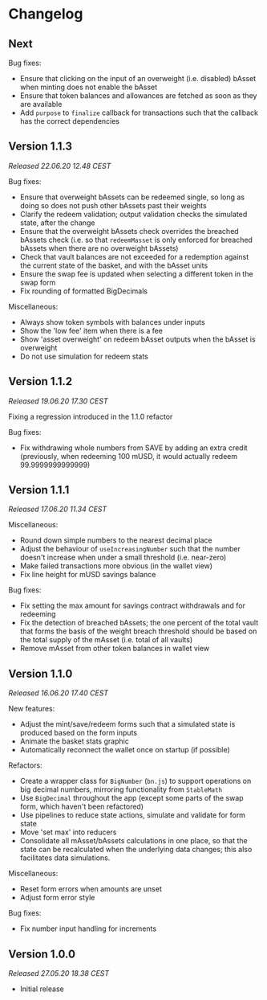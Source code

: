 # Changelog

## Next

Bug fixes:

- Ensure that clicking on the input of an overweight (i.e. disabled) bAsset when minting
does not enable the bAsset
- Ensure that token balances and allowances are fetched as soon as they are available
- Add `purpose` to `finalize` callback for transactions such that the callback has the 
correct dependencies

## Version 1.1.3

_Released 22.06.20 12.48 CEST_

Bug fixes:

- Ensure that overweight bAssets can be redeemed single, so long as doing so does not push 
other bAssets past their weights
- Clarify the redeem validation; output validation checks the simulated state, after 
the change
- Ensure that the overweight bAssets check overrides the breached bAssets check (i.e. so that 
`redeemMasset` is only enforced for breached bAssets when there are no overweight bAssets)
- Check that vault balances are not exceeded for a redemption against the current state of 
the basket, and with the bAsset units
- Ensure the swap fee is updated when selecting a different token in the swap form
- Fix rounding of formatted BigDecimals

Miscellaneous:

- Always show token symbols with balances under inputs
- Show the 'low fee' item when there is a fee
- Show 'asset overweight' on redeem bAsset outputs when the bAsset is overweight
- Do not use simulation for redeem stats

## Version 1.1.2

_Released 19.06.20 17.30 CEST_

Fixing a regression introduced in the 1.1.0 refactor

Bug fixes:

- Fix withdrawing whole numbers from SAVE by adding an extra credit (previously, when redeeming
  100 mUSD, it would actually redeem 99.9999999999999)

## Version 1.1.1

_Released 17.06.20 11.34 CEST_

Miscellaneous:

- Round down simple numbers to the nearest decimal place
- Adjust the behaviour of `useIncreasingNumber` such that the
  number doesn't increase when under a small threshold (i.e. near-zero)
- Make failed transactions more obvious (in the wallet view)
- Fix line height for mUSD savings balance

Bug fixes:

- Fix setting the max amount for savings contract withdrawals and for redeeming
- Fix the detection of breached bAssets; the one percent of the
  total vault that forms the basis of the weight breach threshold
  should be based on the total supply of the mAsset (i.e. total of
  all vaults)
- Remove mAsset from other token balances in wallet view

## Version 1.1.0

_Released 16.06.20 17.40 CEST_

New features:

- Adjust the mint/save/redeem forms such that a simulated state is produced based on the form inputs
- Animate the basket stats graphic
- Automatically reconnect the wallet once on startup (if possible)

Refactors:

- Create a wrapper class for `BigNumber` (`bn.js`) to support operations on big decimal numbers, mirroring functionality from `StableMath`
- Use `BigDecimal` throughout the app (except some parts of the swap form, which haven't been refactored)
- Use pipelines to reduce state actions, simulate and validate for form state
- Move 'set max' into reducers
- Consolidate all mAsset/bAssets calculations in one place, so that the state can be recalculated when the underlying data changes; this also facilitates data simulations.

Miscellaneous:

- Reset form errors when amounts are unset
- Adjust form error style

Bug fixes:

- Fix number input handling for increments

## Version 1.0.0

_Released 27.05.20 18.38 CEST_

- Initial release
